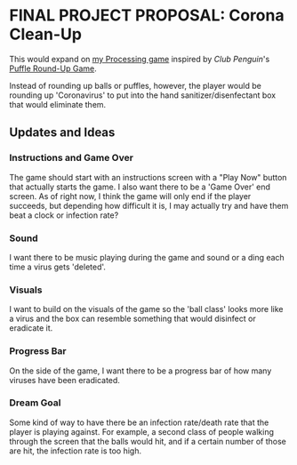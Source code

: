 # FINAL PROJECT PROPOSAL: Corona Clean-Up 

This would expand on [my Processing game](https://github.com/katarinaholtz/Intro-To-IM/tree/master/April7) inspired by *Club Penguin*'s [Puffle Round-Up Game](https://www.youtube.com/watch?v=1CJY_f6Bb98). 

Instead of rounding up balls or puffles, however, the player would be rounding up 'Coronavirus' to put into the hand sanitizer/disenfectant box that would eliminate them. 


## Updates and Ideas

### Instructions and Game Over

The game should start with an instructions screen with a "Play Now" button that actually starts the game. I also want there to be a 'Game Over' end screen. As of right now, I think the game will only end if the player succeeds, but depending how difficult it is, I may actually try and have them beat a clock or infection rate?

### Sound

I want there to be music playing during the game and sound or a ding each time a virus gets 'deleted'.

### Visuals

I want to build on the visuals of the game so the 'ball class' looks more like a virus and the box can resemble something that would disinfect or eradicate it.

### Progress Bar

On the side of the game, I want there to be a progress bar of how many viruses have been eradicated.


### Dream Goal

Some kind of way to have there be an infection rate/death rate that the player is playing against. For example, a second class of people walking through the screen that the balls would hit, and if a certain number of those are hit, the infection rate is too high. 
